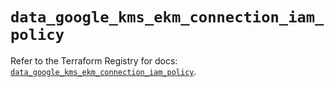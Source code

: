 # `data_google_kms_ekm_connection_iam_policy`

Refer to the Terraform Registry for docs: [`data_google_kms_ekm_connection_iam_policy`](https://registry.terraform.io/providers/hashicorp/google/6.36.1/docs/data-sources/kms_ekm_connection_iam_policy).
